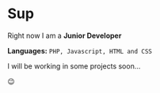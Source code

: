 # Sup

Right now I am a **Junior Developer**

**Languages:** `PHP, Javascript, HTML and CSS`

I will be working in some projects soon...

😉
